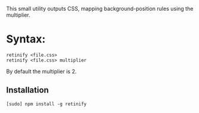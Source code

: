 This small utility outputs CSS,
mapping background-position rules using the multiplier.

# Syntax:

    retinify <file.css>
    retinify <file.css> multiplier

By default the multiplier is 2.

## Installation

    [sudo] npm install -g retinify

